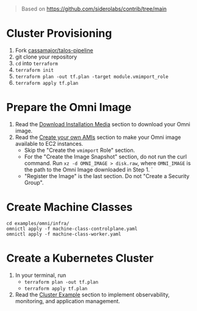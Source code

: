 > Based on https://github.com/siderolabs/contrib/tree/main

# Cluster Provisioning
1. Fork [cassamajor/talos-pipeline](https://github.com/cassamajor/talos-pipeline/tree/main)
2. git clone your repository
3. `cd` into `terraform`
4. `terraform init`
5. `terraform plan -out tf.plan -target module.vmimport_role`
6. `terraform apply tf.plan`

# Prepare the Omni Image
1. Read the [Download Installation Media](https://omni.siderolabs.com/docs/tutorials/getting_started/#download-installation-media) section to download your Omni image.
2. Read the [Create your own AMIs](https://www.talos.dev/v1.6/talos-guides/install/cloud-platforms/aws/#create-your-own-amis) section to make your Omni image available to EC2 instances.
    - Skip the "Create the `vmimport` Role" section.
    - For the "Create the Image Snapshot" section, do not run the curl command. Run `xz -d OMNI_IMAGE > disk.raw`, where `OMNI_IMAGE` is the path to the Omni Image downloaded in Step 1. `
    - "Register the Image" is the last section. Do not "Create a Security Group".

# Create Machine Classes
```shell
cd examples/omni/infra/
omnictl apply -f machine-class-controlplane.yaml
omnictl apply -f machine-class-worker.yaml
```

# Create a Kubernetes Cluster
1. In your terminal, run
    - `terraform plan -out tf.plan`
    - `terraform apply tf.plan`
2. Read the [Cluster Example](https://omni.siderolabs.com/docs/tutorials/getting_started/#cluster-example) section to implement observability, monitoring, and application management.
